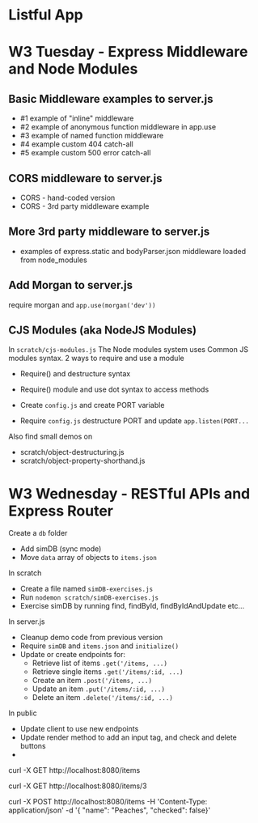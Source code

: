 Listful App
===========

# W3 Tuesday - Express Middleware and Node Modules

## Basic Middleware examples to server.js
- #1 example of "inline" middleware
- #2 example of anonymous function middleware in app.use
- #3 example of named function middleware
- #4 example custom 404 catch-all
- #5 example custom 500 error catch-all

## CORS middleware to server.js
- CORS - hand-coded version
- CORS - 3rd party middleware example

## More 3rd party middleware to server.js
- examples of express.static and bodyParser.json middleware loaded from node_modules

## Add Morgan to server.js
require morgan and `app.use(morgan('dev'))`

## CJS Modules (aka NodeJS Modules)
In `scratch/cjs-modules.js`
The Node modules system uses Common JS modules syntax. 
2 ways to require and use a module
- Require() and destructure syntax
- Require() module and use dot syntax to access methods

- Create `config.js` and create PORT variable
- Require `config.js` destructure PORT and update `app.listen(PORT...`

Also find small demos on 
- scratch/object-destructuring.js
- scratch/object-property-shorthand.js

# W3 Wednesday - RESTful APIs and Express Router

Create a `db` folder
- Add simDB (sync mode)
- Move `data` array of objects to `items.json`

In scratch
- Create a file named `simDB-exercises.js`
- Run `nodemon scratch/simDB-exercises.js`
- Exercise simDB by running find, findById, findByIdAndUpdate etc...

In server.js
- Cleanup demo code from previous version
- Require `simDB` and `items.json` and `initialize()`
- Update or create endpoints for:
  - Retrieve list of items `.get('/items, ...)`
  - Retrieve single items `.get('/items/:id, ...)`
  - Create an item `.post('/items, ...)`
  - Update an item `.put('/items/:id, ...)`
  - Delete an item `.delete('/items/:id, ...)`

In public
- Update client to use new endpoints
- Update render method to add an input tag, and check and delete buttons
- 

curl -X GET http://localhost:8080/items

curl -X GET http://localhost:8080/items/3

curl -X POST http://localhost:8080/items -H 'Content-Type: application/json' -d '{
"name": "Peaches", "checked": false}'